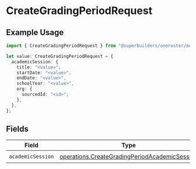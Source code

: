 # CreateGradingPeriodRequest

## Example Usage

```typescript
import { CreateGradingPeriodRequest } from "@superbuilders/oneroster/models/operations";

let value: CreateGradingPeriodRequest = {
  academicSession: {
    title: "<value>",
    startDate: "<value>",
    endDate: "<value>",
    schoolYear: "<value>",
    org: {
      sourcedId: "<id>",
    },
  },
};
```

## Fields

| Field                                                                                                          | Type                                                                                                           | Required                                                                                                       | Description                                                                                                    |
| -------------------------------------------------------------------------------------------------------------- | -------------------------------------------------------------------------------------------------------------- | -------------------------------------------------------------------------------------------------------------- | -------------------------------------------------------------------------------------------------------------- |
| `academicSession`                                                                                              | [operations.CreateGradingPeriodAcademicSession](../../models/operations/creategradingperiodacademicsession.md) | :heavy_check_mark:                                                                                             | N/A                                                                                                            |